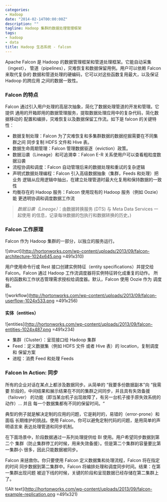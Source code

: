 ```yaml
---
categories:
- Hadoop
date: "2014-02-14T00:00:00Z"
description: ""
tagline: Hadoop 集群的数据处理管理框架
tags:
- hadoop
- data
title: Hadoop 生态系统 - falcon
---
```


Apache Falcon 是 Hadoop 的数据管理框架和管道处理框架。它能自动采集（ingest），
管道（pipelines），灾难恢复和数据保留用例。用户可以依赖 Falcon 来取代复杂的
数据和管道处理的硬编码，它可以对这些函数复用最大，以及保证 Hadoop 的跨应用
之间的数据一致性。

### Falcon 的特点

Falcon 通过引入用户处理的高层次抽象，简化了数据处理管道的开发和管理。它提供
通用的开箱即用的数据管理服务，提取数据处理应用中的复杂代码，简化数据移动的
配置和编排，灾难恢复以及数据保留工作流。如下是 falcon 的关键特性：

+ 数据复制处理：Falcon 为了灾难恢复和多集群数据的数据挖掘需要在不同集群之间
同步复制 HDFS 文件和 Hive 表。
+ 数据生命周期管理：Falcon 管理数据驱逐（eviction）政策。
+ 数据沿袭（Lineage）和可追溯幸：Falcon E-R 关系使用户可以查看粗粒度数据沿袭
+ 流程协调和调度：Falcon 自动管理后来的数据处理和重试的复杂逻辑
+ 声明式数据处理编程：Falcon 引入高级数据抽象（集群，Feeds 和处理）把业务
逻辑从应用逻辑中抽出，在建立处理管道时最大化复用和保持数据的一致性
+ 均衡存在的 Hadoop 服务：Falcon 使用现有的 Hadoop 服务（例如 Oozie）能
更透明协调和调度数据工作流

> *数据沿袭（Lineage）*：由数据转换服务 (DTS) 与 Meta Data Services 一起使用
的信息，记录每块数据的包执行和数据转换的历史。)

### Falcon 工作原理

Falcon 作为 Hadoop 集群的一部分，以独立的服务运行。

![struct](http://hortonworks.com/wp-content/uploads/2013/09/falcon-architecture-1024x645.png =491x310)

用户使用命令行或 Rest 接口创建实例特征（entity specifications）并提交给 
Falcon。Falcon 通过 Hadoop 工作流调度器将实例特征转化成重复的动作。
所有的函数和工作状态管理需求授权给调度器。默认，Falcon 使用 Oozie 作为
调度器。

![workflow](http://hortonworks.com/wp-content/uploads/2013/09/falcon-userflow-1024x533.png =491x256)

#### 实体（entities）

![entities](http://hortonworks.com/wp-content/uploads/2013/09/falcon-entities-1024x487.png =491x234)

+ 集群（Cluster）：呈现接口给 Hadoop 集群
+ Feed：定义数据集（例如 HDFS 文件 或者 Hive 表）的 location，复制调度和
保留方案
+ 进程：消费 Feed 和处理 Feeds

### Falcon In Action: 同步

所有的企业对话在某点上都涉及数据同步。从简单的 “我要多份数据副本”向 “我需要
阶段的，中间结果和展示结果在不同的集群之间同步，并且具有失效备援（failover）
的功能（即当某台机子出现故障了，有另一台机子接手原失效系统的动作）... 并且
每一个数据集都有不同的保留时间。“

典型的例子就是解决定制的应用的问题，它是耗时的，易错的（error-prone）和面临
长期维护的挑战。使用 Falcon，你可以避免定制代码的问题，是用简单的声明语言来
表达处理管道和同步机制。

在下面场景中，阶段数据通过一系列处理提供给 BI 使用。用户希望同步数据到第二个
集群（防止集群停工的时候，用来失效备援）。但是第二个集群的容量要比第一集群小
很多，因此只能数据被同步。

Falcon 来拯救你。你只要使用 Falcon 定义数据集和处理流程，Falcon 将在指定的时间
同步数据到第二集群中。Falcon 将编排处理和调度同步时间。结果：在第一集群出现问题
被迫下线的时候，关键的阶段和呈现数据已经存储在第二集群上了。

![Alt text](http://hortonworks.com/wp-content/uploads/2013/09/falcon-example-replication.png =491x321)
